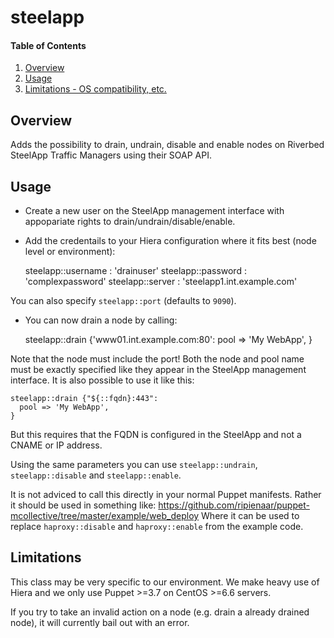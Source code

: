 # steelapp

#### Table of Contents

1. [Overview](#overview)
2. [Usage](#usage)
3. [Limitations - OS compatibility, etc.](#limitations)

## Overview

Adds the possibility to drain, undrain, disable and enable nodes on Riverbed
SteelApp Traffic Managers using their SOAP API.

## Usage

- Create a new user on the SteelApp management interface with appopariate rights to drain/undrain/disable/enable.
- Add the credentails to your Hiera configuration where it fits best (node level or environment):

    steelapp::username : 'drainuser'
    steelapp::password : 'complexpassword'
    steelapp::server   : 'steelapp1.int.example.com'

You can also specify `steelapp::port` (defaults to `9090`).

- You can now drain a node by calling:

    steelapp::drain {'www01.int.example.com:80':
      pool => 'My WebApp',
    }

Note that the node must include the port!
Both the node and pool name must be exactly specified like they appear in the SteelApp management interface.
It is also possible to use it like this:

    steelapp::drain {"${::fqdn}:443":
      pool => 'My WebApp',
    }

But this requires that the FQDN is configured in the SteelApp and not a CNAME or IP address.

Using the same parameters you can use `steelapp::undrain`, `steelapp::disable` and `steelapp::enable`.

It is not adviced to call this directly in your normal Puppet manifests.
Rather it should be used in something like: 
https://github.com/ripienaar/puppet-mcollective/tree/master/example/web_deploy
Where it can be used to replace `haproxy::disable` and `haproxy::enable` from the example code.

## Limitations

This class may be very specific to our environment.
We make heavy use of Hiera and we only use Puppet >=3.7 on CentOS >=6.6 servers.

If you try to take an invalid action on a node (e.g. drain a already drained node),
it will currently bail out with an error.

